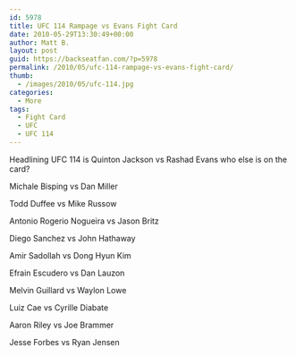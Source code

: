 ```yaml
---
id: 5978
title: UFC 114 Rampage vs Evans Fight Card
date: 2010-05-29T13:30:49+00:00
author: Matt B.
layout: post
guid: https://backseatfan.com/?p=5978
permalink: /2010/05/ufc-114-rampage-vs-evans-fight-card/
thumb:
  - /images/2010/05/ufc-114.jpg
categories:
  - More
tags:
  - Fight Card
  - UFC
  - UFC 114
---
```


<div class="entry">
  <p>
    Headlining UFC 114 is Quinton Jackson vs Rashad Evans who else is on the card?
  </p>

  <p>
    Michale Bisping vs Dan Miller
  </p>

  <p>
    Todd Duffee vs Mike Russow
  </p>

  <p>
    Antonio Rogerio Nogueira vs Jason Britz
  </p>

  <p>
    Diego Sanchez vs John Hathaway
  </p>

  <p>
    Amir Sadollah vs Dong Hyun Kim
  </p>

  <p>
    Efrain Escudero vs Dan Lauzon
  </p>

  <p>
    Melvin Guillard vs Waylon Lowe
  </p>

  <p>
    Luiz Cae vs Cyrille Diabate
  </p>

  <p>
    Aaron Riley vs Joe Brammer
  </p>

  <p>
    Jesse Forbes vs Ryan Jensen
  </p>
</div>
